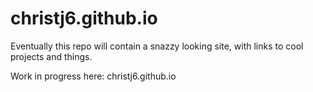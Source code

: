 christj6.github.io
==================
Eventually this repo will contain a snazzy looking site, with links to cool projects and things.

Work in progress here: christj6.github.io
